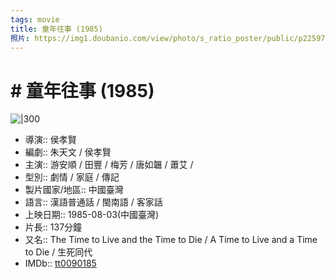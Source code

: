 ```yaml
---
tags: movie
title: 童年往事 (1985)
照片: https://img1.doubanio.com/view/photo/s_ratio_poster/public/p2259777287.webp
---
```

# # 童年往事 (1985)

![|300](https://img1.doubanio.com/view/photo/s_ratio_poster/public/p2259777287.webp)

- 導演:: 侯孝賢
- 編劇:: 朱天文 / 侯孝賢
- 主演:: 游安順 / 田豐 / 梅芳 / 唐如韞 / 蕭艾 / 
- 型別:: 劇情 / 家庭 / 傳記
- 製片國家/地區:: 中國臺灣
- 語言:: 漢語普通話 / 閩南語 / 客家話
- 上映日期:: 1985-08-03(中國臺灣)
- 片長:: 137分鐘
- 又名:: The Time to Live and the Time to Die / A Time to Live and a Time to Die / 生死同代
- IMDb:: [tt0090185](https://www.imdb.com/title/tt0090185)
